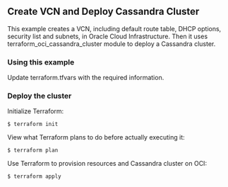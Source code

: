 ## Create VCN and Deploy Cassandra Cluster
This example creates a VCN, including default route table, DHCP options, security list and subnets, in Oracle Cloud Infrastructure. Then it uses terraform_oci_cassandra_cluster module to deploy a Cassandra cluster.

### Using this example
Update terraform.tfvars with the required information.

### Deploy the cluster  
Initialize Terraform:
```
$ terraform init
```
View what Terraform plans to do before actually executing it:
```
$ terraform plan
```
Use Terraform to provision resources and Cassandra cluster on OCI:
```
$ terraform apply
```
